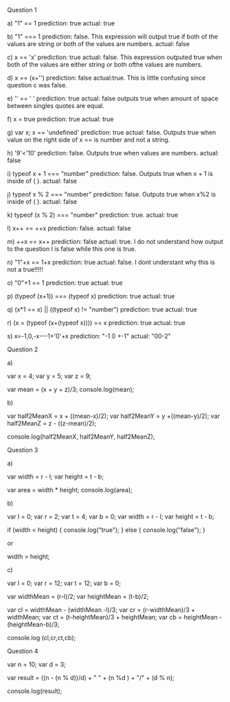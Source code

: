 Question 1

a) "1" == 1
prediction: true
actual: true 

b) "1" === 1
prediction: false. This expression will output true if both of the values are string or both of the values are numbers.
actual: false 

c) x == 'x'
prediction: true
actual: false. This expression outputed true when both of the values are either string or both ofthe values are numbers. 

d) x == (x+'')
prediction: false
actual:true. This is little confusing since question c was false. 

e) '' == ' '
prediction: true
actual: false outputs true when amount of space between singles quotes are equal. 

f) x = true
prediction: true
actual: true 

g) var x; x == 'undefined'
prediction: true
actual: false. Outputs true when value on the right side of x == is number and not a string. 

h) '9'<'10'
prediction: false. Outputs true when values are numbers. 
actual: false 


i) typeof x + 1 === "number"
prediction: false. Outputs true when x + 1 is inside of ( ). 
actual: false


j) typeof x % 2 === "number"
prediction: false. Outputs true when x%2 is inside of ( ). 
actual: false

k) typeof (x % 2) === "number"
prediction: true. 
actual: true 

l) x++ == ++x
prediction: false. 
actual: false

m) ++x == x++
prediction: false
actual: true. I do not understand how output to the question l is false while this one is true. 


n) "1"+x == 1+x
prediction: true
actual: false. I dont understant why this is not a true!!!!!

o) "0"+1 == 1
prediction: true
actual: true 


p) (typeof (x+1)) === (typeof x)
prediction: true
actual: true 


q) (x*1 == x) || ((typeof x) != "number")
prediction: true
actual: true

r) (x = (typeof (x+(typeof x)))) == x
prediction: true
actual: true

s) x=-1,0,-x---1+'0'+x
prediction: "-1 0 +-1"
actual: "00-2"	

Question 2

a)

var x = 4;
var y = 5;
var z = 9;

var mean = (x + y + z)/3;
console.log(mean);

b)

var half2MeanX = x + ((mean-x)/2);
var half2MeanY = y +((mean-y)/2);
var half2MeanZ = z - ((z-mean)/2);

console.log(half2MeanX, half2MeanY, half2MeanZ);

Question 3

a)

var width = r - l;
var height = t - b;

var area = width * height;
console.log(area);

b)

var l = 0;
var r = 2;
var t = 4;
var b = 0;
var width = r - l;
var height = t - b;

if (width < height) {
	console.log("true");
} else {
	console.log("false");
}

or 

width > height; 

c)

var l = 0;
var r = 12;
var t = 12;
var b = 0;

var widthMean = (r-l)/2;
var heightMean = (t-b)/2;

var cl = widthMean - (widthMean -l)/3;
var cr = (r-widthMean)/3 + widthMean;
var ct = (t-heightMean)/3 + heightMean;
var cb = heightMean -(heightMean-b)/3;

console.log (cl,cr,ct,cb);


Question 4

var n = 10;
var d = 3;

var result = ((n - (n % d))/d) + " " + (n %d ) + "/" + (d % n);

console.log(result);

